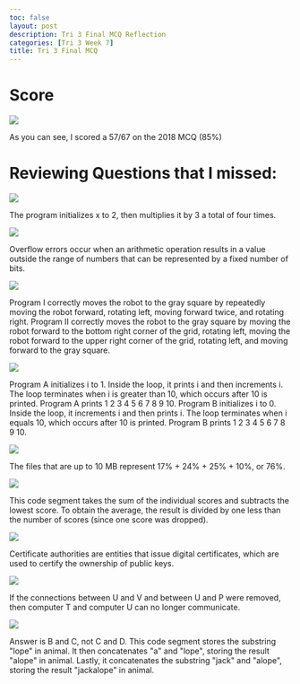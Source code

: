 ```yaml
---
toc: false
layout: post
description: Tri 3 Final MCQ Reflection
categories: [Tri 3 Week 7]
title: Tri 3 Final MCQ
---
```


# Score

![]({{site.baseurl}}/images/alex.png)

As you can see, I scored a 57/67 on the 2018 MCQ (85%)

# Reviewing Questions that I missed:

![]({{site.baseurl}}/images/alex1.png)

The program initializes x to 2, then multiplies it by 3 a total of four times.

![]({{site.baseurl}}/images/alex2.png)

Overflow errors occur when an arithmetic operation results in a value outside the range of numbers that can be represented by a fixed number of bits.

![]({{site.baseurl}}/images/alex3.png)

Program I correctly moves the robot to the gray square by repeatedly moving the robot forward, rotating left, moving forward twice, and rotating right. Program II correctly moves the robot to the gray square by moving the robot forward to the bottom right corner of the grid, rotating left, moving the robot forward to the upper right corner of the grid, rotating left, and moving forward to the gray square.

![]({{site.baseurl}}/images/alex4.png)

Program A initializes i to 1. Inside the loop, it prints i and then increments i. The loop terminates when i is greater than 10, which occurs after 10 is printed. Program A prints 1 2 3 4 5 6 7 8 9 10. Program B initializes i to 0. Inside the loop, it increments i and then prints i. The loop terminates when i equals 10, which occurs after 10 is printed. Program B prints 1 2 3 4 5 6 7 8 9 10.

![]({{site.baseurl}}/images/alex5.png)

The files that are up to 10 MB represent 17% + 24% + 25% + 10%, or 76%.

![]({{site.baseurl}}/images/alex6.png)

This code segment takes the sum of the individual scores and subtracts the lowest score. To obtain the average, the result is divided by one less than the number of scores (since one score was dropped).

![]({{site.baseurl}}/images/alex7.png)

Certificate authorities are entities that issue digital certificates, which are used to certify the ownership of public keys.

![]({{site.baseurl}}/images/alex8.png)

If the connections between U and V and between U and P were removed, then computer T and computer U can no longer communicate.

![]({{site.baseurl}}/images/alex9.png)

Answer is B and C, not C and D. This code segment stores the substring "lope" in animal. It then concatenates "a" and "lope", storing the result "alope" in animal. Lastly, it concatenates the substring "jack" and "alope", storing the result "jackalope" in animal.

